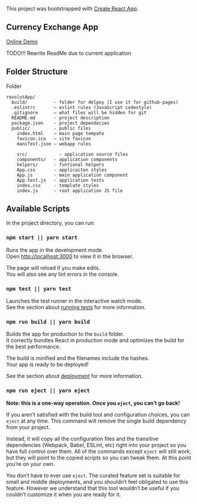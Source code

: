 This project was bootstrapped with [Create React App](https://github.com/facebookincubator/create-react-app).

## Currency Exchange App

[Online Demo](https://ckomop0x.github.io/revolutApp) 

TODO!!! Rewrite ReadMe due to current application

## Folder Structure

Folder 

```
revolutApp/
  build/          - folder for delpoy (I use it for github-pages)
  .eslintrc       – eslint rules (JavaScript codestyle)
  .gitignore      – what files will be hidden for git
  README.md       - project description
  package.json    - project dependecies
  public/         - public files
    index.html    – main page tempate
    favicon.ico   – site favicon
    manifest.json – webapp rules
    
	src/            - application source files
    components/   - application components      
    helpers/      - funtional helpers
    App.css       - applicaiton styles
    App.js        - main application component
    App.test.js   - application tests
    index.css     - template styles
    index.js      - root application JS file
```

## Available Scripts

In the project directory, you can run:

### `npm start || yarn start`

Runs the app in the development mode.<br>
Open [http://localhost:3000](http://localhost:3000) to view it in the browser.

The page will reload if you make edits.<br>
You will also see any lint errors in the console.

### `npm test || yarn test`

Launches the test runner in the interactive watch mode.<br>
See the section about [running tests](#running-tests) for more information.

### `npm run build || yarn build`

Builds the app for production to the `build` folder.<br>
It correctly bundles React in production mode and optimizes the build for the best performance.

The build is minified and the filenames include the hashes.<br>
Your app is ready to be deployed!

See the section about [deployment](#deployment) for more information.

### `npm run eject || yarn eject`

**Note: this is a one-way operation. Once you `eject`, you can’t go back!**

If you aren’t satisfied with the build tool and configuration choices, you can `eject` at any time. This command will remove the single build dependency from your project.

Instead, it will copy all the configuration files and the transitive dependencies (Webpack, Babel, ESLint, etc) right into your project so you have full control over them. All of the commands except `eject` will still work, but they will point to the copied scripts so you can tweak them. At this point you’re on your own.

You don’t have to ever use `eject`. The curated feature set is suitable for small and middle deployments, and you shouldn’t feel obligated to use this feature. However we understand that this tool wouldn’t be useful if you couldn’t customize it when you are ready for it.
